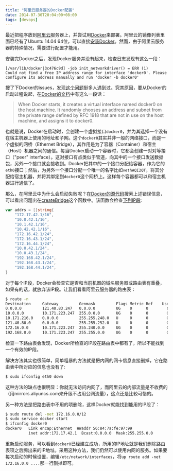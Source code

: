 ```yaml
---
title: "阿里云服务器的Docker配置"
date: 2014-07-30T20:04:00+08:00
tags: [devops]
---
```


最近把程序放到[阿里云](http://www.aliyun.com)服务器上，并尝试用[Docker](https://www.docker.com)来部署。阿里云的镜像列表里面已经有了Ubuntu 14.04 64位，可以直接[安装Docker](https://docs.docker.com/installation/ubuntulinux/)。然而，由于阿里云服务器的特殊情况，需要进行配置才能用。

安装完Docker之后，发现Docker服务并没有起来，检查日志发现有这么一段：

~~~
[/var/lib/docker|3c476c9d] -job init_networkdriver() = ERR (1)
Could not find a free IP address range for interface 'docker0'. Please configure its address manually and run 'docker -b docker0'
~~~~

搜了下Docker的issues，发现[这个问题](https://github.com/docker/docker/issues/362)挺多人遇到过。究其原因，要从Docker的启动过程说起，在[Docker的文档](https://docs.docker.com/articles/networking/)中有这么一段话：

> When Docker starts, it creates a virtual interface named docker0 on the host machine. It randomly chooses an address and subnet from the private range defined by RFC 1918 that are not in use on the host machine, and assigns it to docker0.

也就是说，Docker在启动时，会创建一个虚拟接口`docker0`，并为其选择一个没有在宿主机器上使用的地址和子网。这个`docker0`其实并非一般的网络接口，而是一个虚拟的网桥（Ethernet Bridge），其作用是为了容器（Container）和宿主（Host）机器之间的通信。每当Docker启动一个容器时，它都会创建一对对等接口（"peer" interface）。这对接口有点类似于管道，向其中的一个接口发送数据包，另外一个接口就会接收到。Docker把其中的一个接口分配给容器，作为它的`eth0`接口；然后，为另外一个接口分配一个唯一的名字比如`vethAQI2QT`，将其分配给宿主机器，并将其绑定到`docker0`这个网桥上。这样每个容器都可以和宿主机器进行通信了。

那么，在阿里云中为什么会启动失败呢？在[Docker的源代码](https://github.com/docker/docker)搜索上述错误信息，可以看出问题出在[createBridge](https://github.com/docker/docker/blob/4398108433121ce2ac9942e607da20fa1680871a/daemon/networkdriver/bridge/driver.go#L246)这个函数中。该函数会检查[下列IP段](https://github.com/docker/docker/blob/503d124677f5a0221e1bf8c8ed7320a15c5e01db/daemon/networkdriver/bridge/driver.go#L53-L70):

~~~ go
var addrs = []string{
    "172.17.42.1/16",
    "10.0.42.1/16",
    "10.1.42.1/16",
    "10.42.42.1/16",
    "172.16.42.1/24",
    "172.16.43.1/24",
    "172.16.44.1/24",
    "10.0.42.1/24",
    "10.0.43.1/24",
    "192.168.42.1/24",
    "192.168.43.1/24",
    "192.168.44.1/24",
}
~~~~

对于每个IP段，Docker会检查它是否和当前机器的域名服务器或路由表有重叠，如果有的话，就放弃该IP段。让我们看看阿里云服务器的路由表：

~~~ bash
$ route -n
Destination     Gateway         Genmask         Flags Metric Ref    Use Iface
0.0.0.0         121.40.83.247   0.0.0.0         UG    0      0        0 eth1
10.0.0.0        10.171.223.247  255.0.0.0       UG    0      0        0 eth0
10.171.216.0    0.0.0.0         255.255.248.0   U     0      0        0 eth0
121.40.80.0     0.0.0.0         255.255.252.0   U     0      0        0 eth1
172.16.0.0      10.171.223.247  255.240.0.0     UG    0      0        0 eth0
192.168.0.0     10.171.223.247  255.255.0.0     UG    0      0        0 eth0
~~~~

检查一下路由表会发现，Docker所检查的IP段在路由表中都有了，所以不能找到一个有效的IP段。

解决方法其实也很简单，简单粗暴的方法就是把内网的网卡信息直接删掉，它在路由表中所对应的信息也没有了:

~~~ bash
$ sudo ifconfig eth0 down
~~~~

这种方法的缺点也很明显：你就无法访问内网了，而阿里云的内部流量是不收费的（用mirrors.aliyuncs.com来升级不占用公网流量），这点还是比较可惜的。

另一种方法是把路由表中不用的项删除，这样Docker就能找到能用的IP段了：

~~~ bash
$ sudo route del -net 172.16.0.0/12
$ sudo service docker start
$ ifconfig docker0
docker0   Link encap:Ethernet  HWaddr 56:84:7a:fe:97:99
          inet addr:172.17.42.1  Bcast:0.0.0.0  Mask:255.255.0.0
~~~~

重新启动服务，可以看到`docker0`已经建立成功，所用的IP地址就是我们删除路由表项之后腾出来的IP地址。采用这种方法，我们仍然可以使用内网的服务。如果要每次启动的时候设置，编辑`/etc/network/interfaces`，将`up route add -net 172.16.0.0 ....`那一行删掉即可。

